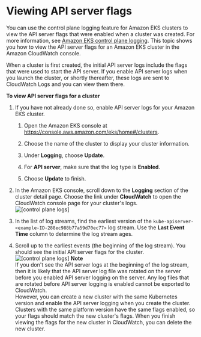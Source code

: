 # Viewing API server flags<a name="api-server-flags"></a>

You can use the control plane logging feature for Amazon EKS clusters to view the API server flags that were enabled when a cluster was created\. For more information, see [Amazon EKS control plane logging](control-plane-logs.md)\. This topic shows you how to view the API server flags for an Amazon EKS cluster in the Amazon CloudWatch console\.

When a cluster is first created, the initial API server logs include the flags that were used to start the API server\. If you enable API server logs when you launch the cluster, or shortly thereafter, these logs are sent to CloudWatch Logs and you can view them there\.

**To view API server flags for a cluster**

1. If you have not already done so, enable API server logs for your Amazon EKS cluster\.

   1. Open the Amazon EKS console at [https://console\.aws\.amazon\.com/eks/home\#/clusters](https://console.aws.amazon.com/eks/home#/clusters)\.

   1. Choose the name of the cluster to display your cluster information\.

   1. Under **Logging**, choose **Update**\.

   1. For **API server**, make sure that the log type is **Enabled**\.

   1. Choose **Update** to finish\.

1. In the Amazon EKS console, scroll down to the **Logging** section of the cluster detail page\. Choose the link under **CloudWatch** to open the CloudWatch console page for your cluster's logs\.  
![\[control plane logs\]](http://docs.aws.amazon.com/eks/latest/userguide/images/control-plane-logs.png)

1. In the list of log streams, find the earliest version of the `kube-apiserver-<example-ID-288ec988b77a59d70ec77>` log stream\. Use the **Last Event Time** column to determine the log stream ages\.

1. Scroll up to the earliest events \(the beginning of the log stream\)\. You should see the initial API server flags for the cluster\.  
![\[control plane logs\]](http://docs.aws.amazon.com/eks/latest/userguide/images/server-logs.png)
**Note**  
If you don't see the API server logs at the beginning of the log stream, then it is likely that the API server log file was rotated on the server before you enabled API server logging on the server\. Any log files that are rotated before API server logging is enabled cannot be exported to CloudWatch\.   
However, you can create a new cluster with the same Kubernetes version and enable the API server logging when you create the cluster\. Clusters with the same platform version have the same flags enabled, so your flags should match the new cluster's flags\. When you finish viewing the flags for the new cluster in CloudWatch, you can delete the new cluster\.